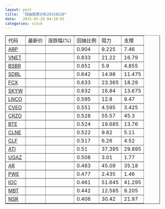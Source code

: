 ```yaml
---
layout: post
title:  "回抽股票分析20150528"
date:   2015-05-28 04:18:01
categories: stock
---
```

<script type="text/javascript">
var stockList = []
stockList.push('gb_arp');
stockList.push('gb_vnet');
stockList.push('gb_bsbr');
stockList.push('gb_sdrl');
stockList.push('gb_fcx');
stockList.push('gb_skyw');
stockList.push('gb_lnco');
stockList.push('gb_cveo');
stockList.push('gb_crzo');
stockList.push('gb_bte');
stockList.push('gb_clne');
stockList.push('gb_clf');
stockList.push('gb_ati');
stockList.push('gb_ugaz');
stockList.push('gb_ar');
stockList.push('gb_pwe');
stockList.push('gb_ioc');
stockList.push('gb_mbt');
stockList.push('gb_nsr');
</script>
<table border="1">
 <tr>
 <td>代码</td>
 <td>最新价</td>
 <td>涨跌幅(%)</td>
 <td>回抽比例</td>
 <td>阻力</td>
 <td>支撑</td>
</tr>
  <tr id="arp">
  <td><a href="http://stock.finance.sina.com.cn/usstock/quotes/ARP.html" target="_blank">ARP</a></td><td></td><td></td><td>0.904</td><td>9.225</td><td>7.46</td></tr>
  <tr id="vnet">
  <td><a href="http://stock.finance.sina.com.cn/usstock/quotes/VNET.html" target="_blank">VNET</a></td><td></td><td></td><td>0.833</td><td>21.22</td><td>16.79</td></tr>
  <tr id="bsbr">
  <td><a href="http://stock.finance.sina.com.cn/usstock/quotes/BSBR.html" target="_blank">BSBR</a></td><td></td><td></td><td>0.651</td><td>5.9</td><td>4.855</td></tr>
  <tr id="sdrl">
  <td><a href="http://stock.finance.sina.com.cn/usstock/quotes/SDRL.html" target="_blank">SDRL</a></td><td></td><td></td><td>0.642</td><td>14.98</td><td>11.475</td></tr>
  <tr id="fcx">
  <td><a href="http://stock.finance.sina.com.cn/usstock/quotes/FCX.html" target="_blank">FCX</a></td><td></td><td></td><td>0.633</td><td>23.365</td><td>18.29</td></tr>
  <tr id="skyw">
  <td><a href="http://stock.finance.sina.com.cn/usstock/quotes/SKYW.html" target="_blank">SKYW</a></td><td></td><td></td><td>0.632</td><td>16.84</td><td>13.675</td></tr>
  <tr id="lnco">
  <td><a href="http://stock.finance.sina.com.cn/usstock/quotes/LNCO.html" target="_blank">LNCO</a></td><td></td><td></td><td>0.595</td><td>12.8</td><td>9.47</td></tr>
  <tr id="cveo">
  <td><a href="http://stock.finance.sina.com.cn/usstock/quotes/CVEO.html" target="_blank">CVEO</a></td><td></td><td></td><td>0.551</td><td>4.595</td><td>3.425</td></tr>
  <tr id="crzo">
  <td><a href="http://stock.finance.sina.com.cn/usstock/quotes/CRZO.html" target="_blank">CRZO</a></td><td></td><td></td><td>0.528</td><td>55.57</td><td>45.3</td></tr>
  <tr id="bte">
  <td><a href="http://stock.finance.sina.com.cn/usstock/quotes/BTE.html" target="_blank">BTE</a></td><td></td><td></td><td>0.524</td><td>19.685</td><td>13.76</td></tr>
  <tr id="clne">
  <td><a href="http://stock.finance.sina.com.cn/usstock/quotes/CLNE.html" target="_blank">CLNE</a></td><td></td><td></td><td>0.522</td><td>9.82</td><td>5.11</td></tr>
  <tr id="clf">
  <td><a href="http://stock.finance.sina.com.cn/usstock/quotes/CLF.html" target="_blank">CLF</a></td><td></td><td></td><td>0.517</td><td>6.26</td><td>4.52</td></tr>
  <tr id="ati">
  <td><a href="http://stock.finance.sina.com.cn/usstock/quotes/ATI.html" target="_blank">ATI</a></td><td></td><td></td><td>0.51</td><td>37.395</td><td>29.895</td></tr>
  <tr id="ugaz">
  <td><a href="http://stock.finance.sina.com.cn/usstock/quotes/UGAZ.html" target="_blank">UGAZ</a></td><td></td><td></td><td>0.508</td><td>3.01</td><td>1.77</td></tr>
  <tr id="ar">
  <td><a href="http://stock.finance.sina.com.cn/usstock/quotes/AR.html" target="_blank">AR</a></td><td></td><td></td><td>0.483</td><td>45.09</td><td>35.18</td></tr>
  <tr id="pwe">
  <td><a href="http://stock.finance.sina.com.cn/usstock/quotes/PWE.html" target="_blank">PWE</a></td><td></td><td></td><td>0.477</td><td>2.435</td><td>1.46</td></tr>
  <tr id="ioc">
  <td><a href="http://stock.finance.sina.com.cn/usstock/quotes/IOC.html" target="_blank">IOC</a></td><td></td><td></td><td>0.461</td><td>51.645</td><td>41.295</td></tr>
  <tr id="mbt">
  <td><a href="http://stock.finance.sina.com.cn/usstock/quotes/MBT.html" target="_blank">MBT</a></td><td></td><td></td><td>0.442</td><td>12.585</td><td>9.205</td></tr>
  <tr id="nsr">
  <td><a href="http://stock.finance.sina.com.cn/usstock/quotes/NSR.html" target="_blank">NSR</a></td><td></td><td></td><td>0.406</td><td>30.42</td><td>21.97</td></tr>
</table>
